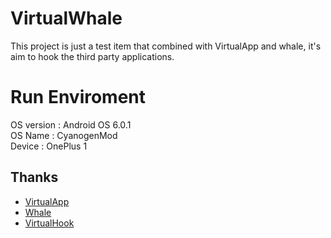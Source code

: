# VirtualWhale
  This project is just a test item that combined with VirtualApp and whale, it's aim to hook the third party applications.

# Run Enviroment
  OS version : Android OS 6.0.1<br/>
  OS Name    : CyanogenMod<br/>
  Device     : OnePlus 1<br/>

Thanks 
---
  - [VirtualApp](https://github.com/asLody/VirtualApp)<br/>
  - [Whale](https://github.com/asLody/whale)<br/>
  - [VirtualHook](https://github.com/PAGalaxyLab/VirtualHook)<br/>

